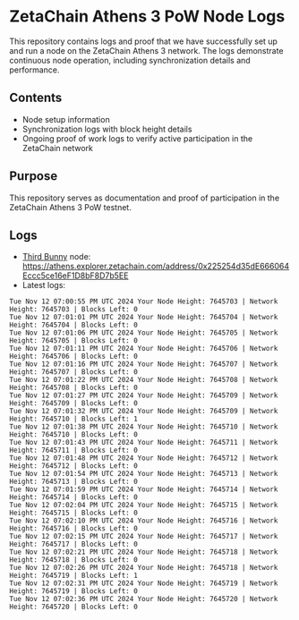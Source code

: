 # ZetaChain Athens 3 PoW Node Logs
This repository contains logs and proof that we have successfully set up and run a node on the ZetaChain Athens 3 network. The logs demonstrate continuous node operation, including synchronization details and performance.

## Contents
- Node setup information
- Synchronization logs with block height details
- Ongoing proof of work logs to verify active participation in the ZetaChain network

## Purpose
This repository serves as documentation and proof of participation in the ZetaChain Athens 3 PoW testnet.

## Logs

- [Third Bunny](https://thirdbunny.xyz/) node: https://athens.explorer.zetachain.com/address/0x225254d35dE666064Eccc5ce16eF1D8bF8D7b5EE
- Latest logs:
```
Tue Nov 12 07:00:55 PM UTC 2024 Your Node Height: 7645703 | Network Height: 7645703 | Blocks Left: 0
Tue Nov 12 07:01:01 PM UTC 2024 Your Node Height: 7645704 | Network Height: 7645704 | Blocks Left: 0
Tue Nov 12 07:01:06 PM UTC 2024 Your Node Height: 7645705 | Network Height: 7645705 | Blocks Left: 0
Tue Nov 12 07:01:11 PM UTC 2024 Your Node Height: 7645706 | Network Height: 7645706 | Blocks Left: 0
Tue Nov 12 07:01:16 PM UTC 2024 Your Node Height: 7645707 | Network Height: 7645707 | Blocks Left: 0
Tue Nov 12 07:01:22 PM UTC 2024 Your Node Height: 7645708 | Network Height: 7645708 | Blocks Left: 0
Tue Nov 12 07:01:27 PM UTC 2024 Your Node Height: 7645709 | Network Height: 7645709 | Blocks Left: 0
Tue Nov 12 07:01:32 PM UTC 2024 Your Node Height: 7645709 | Network Height: 7645710 | Blocks Left: 1
Tue Nov 12 07:01:38 PM UTC 2024 Your Node Height: 7645710 | Network Height: 7645710 | Blocks Left: 0
Tue Nov 12 07:01:43 PM UTC 2024 Your Node Height: 7645711 | Network Height: 7645711 | Blocks Left: 0
Tue Nov 12 07:01:48 PM UTC 2024 Your Node Height: 7645712 | Network Height: 7645712 | Blocks Left: 0
Tue Nov 12 07:01:54 PM UTC 2024 Your Node Height: 7645713 | Network Height: 7645713 | Blocks Left: 0
Tue Nov 12 07:01:59 PM UTC 2024 Your Node Height: 7645714 | Network Height: 7645714 | Blocks Left: 0
Tue Nov 12 07:02:04 PM UTC 2024 Your Node Height: 7645715 | Network Height: 7645715 | Blocks Left: 0
Tue Nov 12 07:02:10 PM UTC 2024 Your Node Height: 7645716 | Network Height: 7645716 | Blocks Left: 0
Tue Nov 12 07:02:15 PM UTC 2024 Your Node Height: 7645717 | Network Height: 7645717 | Blocks Left: 0
Tue Nov 12 07:02:21 PM UTC 2024 Your Node Height: 7645718 | Network Height: 7645718 | Blocks Left: 0
Tue Nov 12 07:02:26 PM UTC 2024 Your Node Height: 7645718 | Network Height: 7645719 | Blocks Left: 1
Tue Nov 12 07:02:31 PM UTC 2024 Your Node Height: 7645719 | Network Height: 7645719 | Blocks Left: 0
Tue Nov 12 07:02:36 PM UTC 2024 Your Node Height: 7645720 | Network Height: 7645720 | Blocks Left: 0
```
